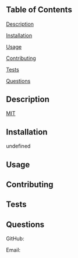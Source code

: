 # 
    
## Table of Contents

    
[Description](#description)
    
[Installation](#installation)
    
[Usage](#usage)
    
[Contributing](#contributing)
    
[Tests](#tests)
    
[Questions](#questions)
    
## Description
    
 [MIT](https://opensource.org/licenses/MIT)
    
## Installation
    
 undefined
    
## Usage
    
 
    
## Contributing
    
 
    
## Tests
    
 
    
## Questions
    
GitHub: 
    
Email: 
    